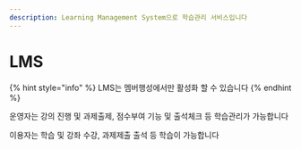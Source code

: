 ```yaml
---
description: Learning Management System으로 학습관리 서비스입니다
---
```


# LMS

{% hint style="info" %}
LMS는 멤버행성에서만 활성화 할 수 있습니다 &#x20;
{% endhint %}

운영자는 강의 진행 및 과제출제, 점수부여 기능 및 출석체크 등 학습관리가 가능합니다&#x20;

이용자는 학습 및 강좌 수강, 과제제출 출석 등 학습이 가능합니다 &#x20;
